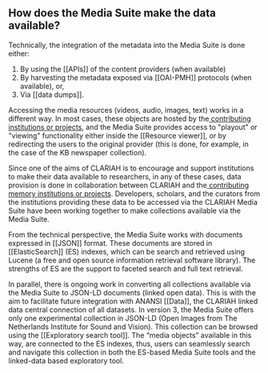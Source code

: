 ## How does the Media Suite make the data available?

Technically, the integration of the metadata into the Media Suite is done either:

1. By using the [[APIs]] of the content providers (when available)
2. By harvesting the metadata exposed via [[OAI-PMH]] protocols (when available), or,
3. Via [[data dumps]].

Accessing the media resources (videos, audio, images, text) works in a different way. In most cases, these objects are hosted by the[ contributing institutions or projects](http://mediasuitedata.clariah.nl/group), and the Media Suite provides access to "playout" or "viewing" functionality either inside the [[Resource viewer]], or by redirecting the users to the original provider (this is done, for example, in the case of the KB newspaper collection).

Since one of the aims of CLARIAH is to encourage and support institutions to make their data available to researchers, in any of these cases, data provision is done in collaboration between CLARIAH and the[ contributing memory institutions or projects](http://mediasuitedata.clariah.nl/group). Developers, scholars, and the curators from the institutions providing these data to be accessed via the CLARIAH Media Suite have been working together to make collections available via the Media Suite.

From the technical perspective, the Media Suite works with documents expressed in [[JSON]] format. These documents are stored in [[ElasticSearch]] (ES) indexes, which can be search and retrieved using Lucene (a free and open source information retrieval software library). The strengths of ES are the support to faceted search and full text retrieval.

In parallel, there is ongoing work in converting all collections available via the Media Suite to JSON-LD documents (linked open data). This is with the aim to facilitate future integration with ANANSI [[Data]], the CLARIAH linked data central connection of all datasets. In version 3, the Media Suite offers only one experimental collection in JSON-LD (Open Images from The Netherlands Institute for Sound and Vision). This collection can be browsed using the [[Exploratory search tool]]. The “media objects” available in this way, are connected to the ES indexes, thus, users can seamlessly search and navigate this collection in both the ES-based Media Suite tools and the linked-data based exploratory tool.